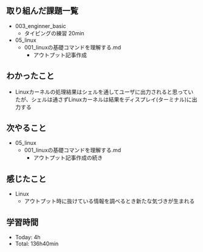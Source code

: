 ## 取り組んだ課題一覧
- 003_enginner_basic
  - タイピングの練習 20min
- 05_linux
  - 001_linuxの基礎コマンドを理解する.md
    - アウトプット記事作成
## わかったこと
- Linuxカーネルの処理結果はシェルを通してユーザに出力されると思っていたが、シェルは通さずLinuxカーネルは結果をディスプレイ(ターミナル)に出力する
## 次やること
- 05_linux
  - 001_linuxの基礎コマンドを理解する.md
    - アウトプット記事作成の続き
## 感じたこと
- Linux
  - アウトプット時に抜けている情報を調べるとき新たな気づきが生まれる
## 学習時間
- Today: 4h
- Total: 136h40min
